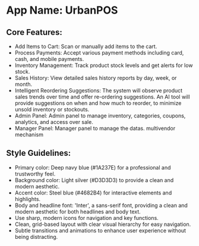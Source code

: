# **App Name**: UrbanPOS

## Core Features:

- Add Items to Cart: Scan or manually add items to the cart.
- Process Payments: Accept various payment methods including card, cash, and mobile payments.
- Inventory Management: Track product stock levels and get alerts for low stock.
- Sales History: View detailed sales history reports by day, week, or month.
- Intelligent Reordering Suggestions: The system will observe product sales trends over time and offer re-ordering suggestions. An AI tool will provide suggestions on when and how much to reorder, to minimize unsold inventory or stockouts.
- Admin Panel: Admin panel to manage inventory, categories, coupons, analytics, and access over sale.
- Manager Panel: Manager panel to manage the datas. multivendor mechanism

## Style Guidelines:

- Primary color: Deep navy blue (#1A237E) for a professional and trustworthy feel.
- Background color: Light silver (#D3D3D3) to provide a clean and modern aesthetic.
- Accent color: Steel blue (#4682B4) for interactive elements and highlights.
- Body and headline font: 'Inter', a sans-serif font, providing a clean and modern aesthetic for both headlines and body text.
- Use sharp, modern icons for navigation and key functions.
- Clean, grid-based layout with clear visual hierarchy for easy navigation.
- Subtle transitions and animations to enhance user experience without being distracting.